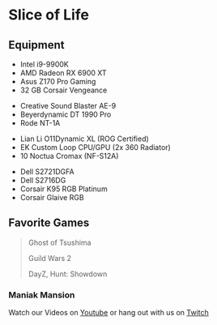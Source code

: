# Slice of Life

## Equipment

* Intel i9-9900K
* AMD Radeon RX 6900 XT
* Asus Z170 Pro Gaming
* 32 GB Corsair Vengeance
>
* Creative Sound Blaster AE-9
* Beyerdynamic DT 1990 Pro
* Rode NT-1A
>
* Lian Li O11Dynamic XL (ROG Certified)
* EK Custom Loop CPU/GPU (2x 360 Radiator)
* 10 Noctua Cromax (NF-S12A)
>
* Dell S2721DGFA
* Dell S2716DG
* Corsair K95 RGB Platinum
* Corsair Glaive RGB


## Favorite Games
> Ghost of Tsushima
> 
> Guild Wars 2
> 
> DayZ, Hunt: Showdown


### Maniak Mansion
Watch our Videos on [Youtube](https://www.youtube.com/channel/UCs5pe7wlhNFRWvAF_xASGvQ) or hang out with us on [Twitch](https://www.twitch.tv/maniakmansion)
